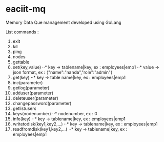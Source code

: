 # eaciit-mq
Memory Data Que management developed using GoLang


List commands :

1.  exit
2.  kill
3.  ping
4.  nodes
5.  gettable
6.  set(key,value)
⋅⋅* key   -> tablename|key, ex : employees|emp1
⋅⋅* value -> json format, ex : {"name":"nanda","role":"admin"}
7.  get(key)
⋅⋅* key   -> table name|key, ex : employees|emp1
8.  inc(parameter)
9.  getlog(parameter)
10. adduser(parameter)
11. deleteuser(parameter)
12. changepassword(parameter)
13. getlistusers
14. keys(nodenumber)
⋅⋅* nodenumber, ex : 0
15. info(key)
⋅⋅* key   -> tablename|key, ex : employees|emp1
16. writetodisk(key1,key2,...)
⋅⋅* key   -> tablename|key, ex : employees|emp1
17. readfromdisk(key1,key2,...)
⋅⋅* key   -> tablename|key, ex : employees|emp1
